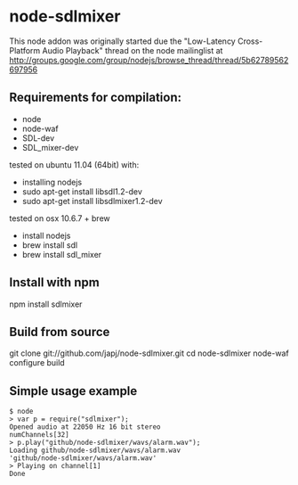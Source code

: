 # node-sdlmixer

This node addon was originally started due the
"Low-Latency Cross-Platform Audio Playback" thread on the node mailinglist at
http://groups.google.com/group/nodejs/browse_thread/thread/5b62789562697956

## Requirements for compilation:
- node
- node-waf
- SDL-dev
- SDL_mixer-dev

tested on ubuntu 11.04 (64bit) with:

- installing nodejs
- sudo apt-get install libsdl1.2-dev
- sudo apt-get install libsdlmixer1.2-dev

tested on osx 10.6.7 + brew

- install nodejs
- brew install sdl
- brew install sdl_mixer

## Install with npm 

npm install sdlmixer

## Build from source

git clone git://github.com/japj/node-sdlmixer.git
cd node-sdlmixer
node-waf configure build

## Simple usage example

    $ node
    > var p = require("sdlmixer");
    Opened audio at 22050 Hz 16 bit stereo
    numChannels[32]
    > p.play("github/node-sdlmixer/wavs/alarm.wav");
    Loading github/node-sdlmixer/wavs/alarm.wav
    'github/node-sdlmixer/wavs/alarm.wav'
    > Playing on channel[1]
    Done
